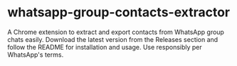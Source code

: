 # whatsapp-group-contacts-extractor
 A Chrome extension to extract and export contacts from WhatsApp group chats easily. Download the latest version from the Releases section and follow the README for installation and usage. Use responsibly per WhatsApp's terms.
